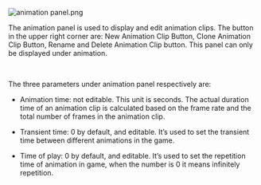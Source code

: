 <p><img alt="animation panel.png" src="http://sedn.egret.com/ueditor/20150609/5576b8c8f2508.png" title="animation panel.png"/></p><p><span style="font-size: 14px;">The animation panel is used to display and edit animation clips. The button in the upper right corner are: New Animation Clip Button, Clone Animation Clip Button, Rename and Delete Animation Clip button. This panel can only be displayed under animation.</span></p><p><span style="font-size: 14px;"><br/></span></p><p><span style="font-size: 14px;">The three parameters under animation panel respectively are:</span></p><ul class=" list-paddingleft-2" style="list-style-type: disc;"><li><p><span style="font-size: 14px;">Animation time: not editable. This unit is seconds. The actual duration time of an animation clip is calculated based on the frame rate and the total number of frames in the animation clip.</span></p></li><li><p><span style="font-size: 14px;">Transient time: 0 by default, and editable. It’s used to set the transient time between different animations in the game.</span></p></li><li><p><span style="font-size: 14px;">Time of play: 0 by default, and editable. It’s used to set the repetition time of animation in game, when the number is 0 it means infinitely repetition.</span></p></li></ul><p><br/></p>